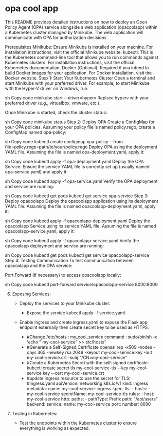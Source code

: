 # opa cool app


This README provides detailed instructions on how to deploy an Open Policy Agent (OPA) service alongside a web application (opacoolapp) within a Kubernetes cluster managed by Minikube. The web application will communicate with OPA for authorization decisions.

Prerequisites
Minikube: Ensure Minikube is installed on your machine. For installation instructions, visit the official Minikube website.
kubectl: This is the Kubernetes command-line tool that allows you to run commands against Kubernetes clusters. For installation instructions, visit the official Kubernetes documentation.
Docker (Optional): Required if you intend to build Docker images for your application. For Docker installation, visit the Docker website.
Step 1: Start Your Kubernetes Cluster
Open a terminal and start Minikube with your preferred driver. For example, to start Minikube with the Hyper-V driver on Windows, run:

sh
Copy code
minikube start --driver=hyperv
Replace hyperv with your preferred driver (e.g., virtualbox, vmware, etc.).

Once Minikube is started, check the cluster status:

sh
Copy code
minikube status
Step 2: Deploy OPA
Create a ConfigMap for your OPA policies. Assuming your policy file is named policy.rego, create a ConfigMap named opa-policy:

sh
Copy code
kubectl create configmap opa-policy --from-file=policy.rego=path/to/your/policy.rego
Deploy OPA using the deployment YAML file. Assuming the file is named opa-deployment.yaml, apply it:

sh
Copy code
kubectl apply -f opa-deployment.yaml
Deploy the OPA Service. Ensure the service YAML file is correctly set up (usually named opa-service.yaml) and apply it:

sh
Copy code
kubectl apply -f opa-service.yaml
Verify the OPA deployment and service are running:

sh
Copy code
kubectl get pods
kubectl get service opa-service
Step 3: Deploy opacoolapp
Deploy the opacoolapp application using its deployment YAML file. Assuming the file is named opacoolapp-deployment.yaml, apply it:

sh
Copy code
kubectl apply -f opacoolapp-deployment.yaml
Deploy the opacoolapp Service using its service YAML file. Assuming the file is named opacoolapp-service.yaml, apply it:

sh
Copy code
kubectl apply -f opacoolapp-service.yaml
Verify the opacoolapp deployment and service are running:

sh
Copy code
kubectl get pods
kubectl get service opacoolapp-service
Step 4: Testing Communication
To test communication between opacoolapp and the OPA service:

Port Forward (if necessary) to access opacoolapp locally:

sh
Copy code
kubectl port-forward service/opacoolapp-service 8000:8000

6. Exposing Services:
    - Deploy the services to your Minikube cluster.
        - Expose the service 
            kubectl apply -f service.yaml

    - Enable Ingress and create ingress.yaml to expose the Flask app endpoint externally then create secret key to be used as  HTTPS.
        - #Change /etc/hosts : <minikubeId>   my_cool_service
           command : sudo/bin/sh -c 'echo "<minikubeId> my-cool-service" >> etc/hosts"
        - #Generate a Self-Signed Certificate 
            openssl req -x509 -nodes -days 365 -newkey rsa:2048 -keyout my-cool-service.key -out my-cool-service.crt -subj "/CN=my-cool-service"
        - #Create a Kubernetes Secret with the self-signed certificate:
            kubectl create secret tls my-cool-service-tls --key my-cool-service.key --cert my-cool-service.crt
        - #update ingress resource to use the secret for TLS:
                #ingress.yaml
                apiVersion: networking.k8s.io/v1
                kind: Ingress
                metadata:
                name: my-cool-service-ingress
                spec:
                tls:
                - hosts:
                    - my-cool-service
                    secretName: my-cool-service-tls
                rules:
                - host: my-cool-service
                    http:
                    paths:
                    - pathType: Prefix
                        path: "/api/users"
                        backend:
                        service:
                            name: my-cool-service
                            port:
                            number: 8000


7. Testing in Kubernetes:
    - Test the endpoints within the Kubernetes cluster to ensure everything is working as expected.